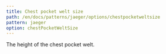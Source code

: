 ```yaml
---
title: Chest pocket welt size
path: /en/docs/patterns/jaeger/options/chestpocketweltsize
pattern: jaeger
option: chestPocketWeltSize
---
```


The height of the chest pocket welt.

